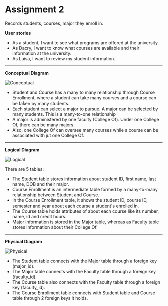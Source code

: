 # Assignment 2

Records students, courses, major they enroll in.

**User stories**
* As a student, I want to see what programs are offered at the university.
* As Dacry, I want to know what courses are available and their information at the university.
* As Luisa, I want to review my student information.
-----

**Conceptual Diagram**

![Conceptual](https://github.com/ptphamtx/assignment2/assets/113536208/9c2f4a5c-8f68-47a1-b0d6-a5d5177ce9f1)

* Student and Course has a many to many relationship through Course Enrollment, where a student can take many courses and a course can be taken by many students.
* Each student can select a major to pursue. A major can be selected by many students. This is a many-to-one relationship
* A major is administered by one faculty (College Of). Under one College Of, there can be many majors.
* Also, one College Of can oversee many courses while a course can be associated with jut one College Of. 
-----

**Logical Diagram**

![Logical](https://github.com/ptphamtx/assignment2/assets/113536208/4566cd40-74ea-4c7e-af19-365a1988bdc0)

There are 5 tables:
* The Student table stores information about student ID, first name, last name, DOB and their major. 
* Course Enrollment is an intermediate table formed by a many-to-many relationship between Student and Course.
* In the Course Enrollment table, it shows the student ID, course ID, semester and year about each course a student's enrolled in.
* The Course table holds attributes of about each course like its number, name, id and credit hours.
* Major information is stored in the Major table, whereas as Faculty table stores information about their College Of.
-----

**Physical Diagram**

![Physical](https://github.com/ptphamtx/assignment2/assets/113536208/71621432-5974-4734-b631-d1ab1f91012a)

* The Student table connects with the Major table through a foreign key (major_id).
* The Major table connects with the Faculty table through a foreign key (faculty_id). 
* The Course table also connects with the Faculty table through a foreign key (faculty_id).
* The Course Enrollment table connects with Student table and Course table through 2 foreign keys it holds. 
